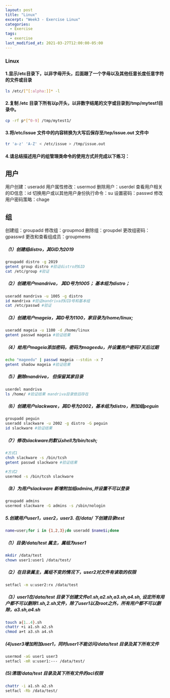 ```yaml
---
layout: post
title: "Linux"
excerpt: "Week3 - Exercise Linux"
categories:
  - Exercise
tags:
  - exercise
last_modified_at: 2021-03-27T12:00:00-05:00
---
```


### Linux

#### 1.显示/etc目录下，以非字母开头，后面跟了一个字母以及其他任意长度任意字符的文件或目录

```sh
ls /etc/[^[:alpha:]]* -l
```

#### 2.复制 /etc 目录下所有以p开头，以非数字结尾的文字或目录到/tmp/mytest1目录中。

```sh
cp -rf p*[^0-9] /tmp/mytest1/
```

#### 3.将/etc/issue 文件中的内容转换为大写后保存至/tep/issue.out 文件中

```sh
tr 'a-z' 'A-Z' < /etc/issue > /tmp/issue.out
```

#### 4.请总结描述用户的组管理类命令的使用方式并完成以下练习：

## 用户

用户创建：useradd
用户属性修改：usermod
删除用户：userdel
查看用户相关的ID信息：id
切换用户或以其他用户身份执行命令：su
设置密码：passwd
修改用户密码策略：chage

## 组

创建组：groupadd
修改组：groupmod
删除组：groupdel
更改组密码：gpasswd
更改和查看组成员：groupmems

##### （1）创建组distro，其GID为2019

```sh
groupadd distro -g 2019
getent group distro #验证distro的GID
cat /etc/group #验证
```

##### （2）创建用户mandriva， 其ID号为1005； 基本组为distro；

```sh
useradd mandriva -u 1005 -g distro
id mandriva #验证mandriva的UID号和基本组
cat /etc/passwd #验证
```

##### （3）创建用户mageia，其ID号为1100，家目录为/home/linux;

```sh
useradd mageia -u 1100 -d /home/linux
getent passwd mageia #验证结果
```

##### （4）给用户mageia添加密码，密码为mageedu，并设置用户密码7天后过期

```sh
echo "mageedu" | passwd mageia --stdin -x 7
getent shadow mageia #验证结果
```

##### （5）删除mandriva， 但保留其家目录

```sh
userdel mandriva
ls /home/ #验证结果 mandriva目录依旧存在
```

##### （6）创建用户slackware，其ID号为2002，基本组为distro，附加组peguin

```sh
groupadd peguin
useradd slackware -u 2002 -g distro -G peguin
id slackware #验证结果
```

##### （7）修改slackware的默认shell为/bin/tcsh;

```sh
#方式1
chsh slackware -s /bin/tcsh
getent passwd slackware #验证结果

#方式2
usermod -s /bin/tcsh slackware
```

##### （8）为用户slackware 新增附加组admins,并设置不可以登录

```sh
groupadd admins
usermod slackware -G admins -s /sbin/nologin
```



##### 5.创建用户user1，user2，user3. 在/data/ 下创建目录test

```sh
name=user;for i in {1,2,3};do useradd $name$i;done
```

##### （1）目录/data/test 属主，属组为user1

```sh
mkdir /data/test
chown user1:user1 /data/test/
```

##### （2）在目录属主，属组不变的情况下，user2对文件有读取的权限

```sh
setfacl -m u:user2:rx /data/test
```

##### （3）user1在/data/test 目录下创建文件a1.sh,a2.sh,a3.sh,a4.sh, 设定所有用户都不可以删除1.sh,2.sh文件，除了user1以及root之外，所有用户都不可以删除，a3.sh,a4.sh

```sh
touch a{1..4}.sh
chattr +i a1.sh a2.sh 
chmod a+t a3.sh a4.sh
```

##### (4)user3增加附加user1，同时user1不能访问/data/test 目录及其下所有文件

```sh
usermod -aG user1 user3
setfacl -mR u:user1:--- /data/test/
```

##### (5)清理/data/test 目录及其下所有文件的acl权限

 ```sh
chattr -i a1.sh a2.sh 
setfacl -Rb /data/test/
 ```



 

 
